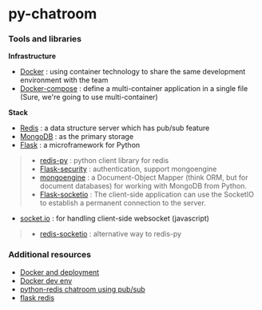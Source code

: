 # py-chatroom

### Tools and libraries

**Infrastructure**
* [Docker](https://www.docker.com/) : using container technology to share the same development environment with the team
* [Docker-compose](https://docs.docker.com/compose/) : define a multi-container application in a single file (Sure, we're going to use multi-container)

**Stack**
* [Redis](http://redis.io/) : a data structure server which has pub/sub feature
* [MongoDB](http://www.mongodb.com/) : as the primary storage
* [Flask](http://flask.pocoo.org/) : a microframework for Python

> * [redis-py](https://github.com/andymccurdy/redis-py) : python client library for redis
> * [Flask-security](https://pythonhosted.org/Flask-Security/) : authentication, support mongoengine
> * [mongoengine](http://mongoengine.org/) : a Document-Object Mapper (think ORM, but for document databases) for working with MongoDB from Python.
> * [Flask-socketio](https://flask-socketio.readthedocs.org/en/latest/) : The client-side application can use the SocketIO to establish a permanent connection to the server.

* [socket.io](http://socket.io/) : for handling client-side websocket (javascript)

> * [redis-socketio](https://github.com/automattic/socket.io-redis) : alternative way to redis-py

### Additional resources

* [Docker and deployment](https://www.amon.cx/blog/deploying-web-apps-docker/)
* [Docker dev env](http://matthewminer.com/2015/01/25/docker-dev-environment-for-web-app.html)
* [python-redis chatroom using pub/sub](http://programeveryday.com/post/create-a-simple-chat-room-with-redis-pubsub/)
* [flask redis](http://flask.pocoo.org/snippets/71/)
